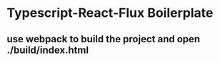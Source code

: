 # Typescript-React-Flux Boilerplate

## use webpack to build the project and open ./build/index.html